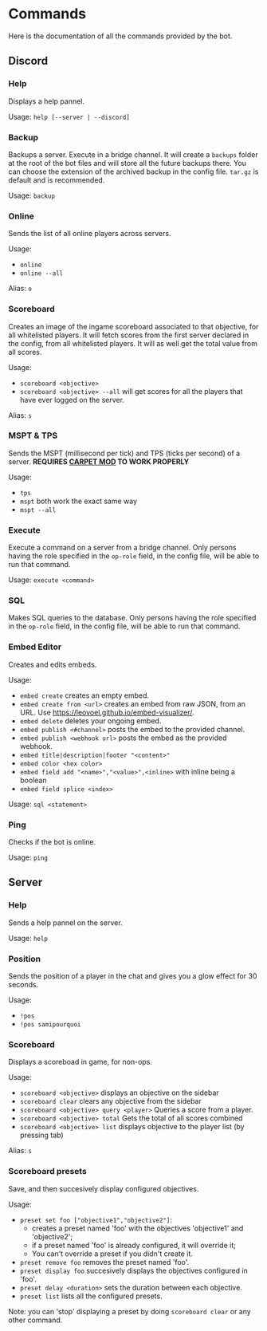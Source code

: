 # Commands

Here is the documentation of all the commands provided by the bot.

## Discord

### Help
Displays a help pannel.

Usage: `help [--server | --discord]`

### Backup
Backups a server. Execute in a bridge channel.
It will create a `backups` folder at the root of the bot files and will store all the future backups there.
You can choose the extension of the archived backup in the config file. `tar.gz` is default and is recommended.

Usage: `backup`

### Online
Sends the list of all online players across servers.

Usage:
- `online`
- `online --all`

Alias: `o`

### Scoreboard
Creates an image of the ingame scoreboard associated to that objective, for all whitelisted players.
It will fetch scores from the first server declared in the config, from all whitelisted players.
It will as well get the total value from all scores.

Usage: 
- `scoreboard <objective>`
- `scoreboard <objective> --all` will get scores for all the players that have ever logged on the server.

Alias: `s`

### MSPT & TPS
Sends the MSPT (millisecond per tick) and TPS (ticks per second) of a server. **REQUIRES [CARPET MOD](https://github.com/gnembon/fabric-carpet)
TO WORK PROPERLY**

Usage:
- `tps`
- `mspt` both work the exact same way
- `mspt --all`

### Execute
Execute a command on a server from a bridge channel. Only persons having the role specified in the `op-role` field,
in the config file, will be able to run that command.

Usage: `execute <command>`

### SQL
Makes SQL queries to the database. Only persons having the role specified in the `op-role` field,
in the config file, will be able to run that command.

### Embed Editor
Creates and edits embeds.

Usage:
- `embed create` creates an empty embed.
- `embed create from <url>` creates an embed from raw JSON, from an URL. Use https://leovoel.github.io/embed-visualizer/.
- `embed delete` deletes your ongoing embed.
- `embed publish <#channel>` posts the embed to the provided channel.
- `embed publish <webhook url>` posts the embed as the provided webhook.
- `embed title|description|footer "<content>"`
- `embed color <hex color>`
- `embed field add "<name>","<value>",<inline>` with inline being a boolean
- `embed field splice <index>`

Usage: `sql <statement>`

### Ping
Checks if the bot is online.

Usage: `ping`

## Server

### Help
Sends a help pannel on the server.

Usage: `help`

### Position
Sends the position of a player in the chat and gives you a glow effect for 30 seconds.

Usage:
- `!pos`
- `!pos samipourquoi`

### Scoreboard
Displays a scoreboad in game, for non-ops.

Usage:
- `scoreboard <objective>` displays an objective on the sidebar
- `scoreboard clear` clears any objective from the sidebar
- `scoreboard <objective> query <player>` Queries a score from a player.
- `scoreboard <objective> total` Gets the total of all scores combined
- `scoreboard <objective> list` displays objective to the player list (by pressing tab)

Alias: `s`

### Scoreboard presets
Save, and then succesively display configured objectives.

Usage:
- `preset set foo ["objective1","objective2"]`:
	- creates a preset named 'foo' with the objectives 'objective1' and 'objective2';
	- if a preset named 'foo' is already configured, it will override it;
	- You can't override a preset if you didn't create it.
- `preset remove foo` removes the preset named 'foo'.
- `preset display foo` succesively displays the objectives configured in 'foo'.
- `preset delay <duration>` sets the duration between each objective.
- `preset list` lists all the configured presets.

Note: you can 'stop' displaying a preset by doing `scoreboard clear` or any other command.
